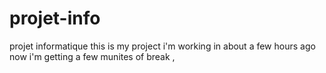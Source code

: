 # projet-info
projet informatique
this is my project i'm working in about a few hours ago now i'm getting a few munites of break ,
